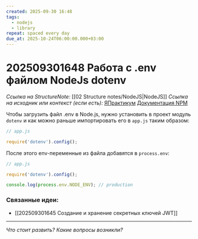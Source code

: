 ```yaml
---
created: 2025-09-30 16:48
tags:
  - nodejs
  - library
repeat: spaced every day
due_at: 2025-10-24T06:00:00.000+03:00
---
```

# 202509301648 Работа с .env файлом NodeJs dotenv

*Ссылка на StructureNote:* [[02 Structure notes/NodeJS|NodeJS]]
*Ссылка на исходник или контекст (если есть):* [ЯПрактикум](https://practicum.yandex.ru/learn/backend-nodejs/courses/16b47298-e20d-4fde-9619-1ab305039a00/sprints/564238/topics/511a777e-323b-4964-9150-d06eaeb48080/lessons/193285f1-d62d-466a-bc08-fad2b1ecb85f/) [Документация NPM](https://www.npmjs.com/package/dotenv)

Чтобы загрузить файл .env в Node.js, нужно установить в проект модуль `dotenv` и как можно раньше импортировать его в `app.js` таким образом:

```ts
// app.js

require('dotenv').config();
```

После этого env-переменные из файла добавятся в `process.env`:

```ts
// app.js

require('dotenv').config();

console.log(process.env.NODE_ENV); // production
```

### Связанные идеи:

* [[202509301645 Создание и хранение секретных ключей JWT]]

---

*Что стоит развить? Какие вопросы возникли?*
